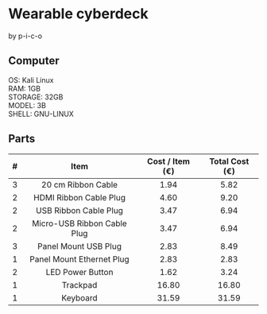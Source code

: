 # Wearable cyberdeck
by p-i-c-o

## Computer
OS:         Kali Linux\
RAM:        1GB\
STORAGE:    32GB\
MODEL:      3B\
SHELL:      GNU-LINUX




## Parts
| # | Item | Cost / Item (€) | Total Cost (€) |
|:---:|:---:|:---:|:---:|
| 3 | 20 cm Ribbon Cable | 1.94 | 5.82 |
| 2 | HDMI Ribbon Cable Plug | 4.60 | 9.20 |
| 2 | USB Ribbon Cable Plug | 3.47 | 6.94 |
| 2 | Micro-USB Ribbon Cable Plug | 3.47 | 6.94 |
| 3 | Panel Mount USB Plug | 2.83 | 8.49 |
| 1 | Panel Mount Ethernet Plug | 2.83 | 2.83 |
| 2 | LED Power Button | 1.62 | 3.24 |
| 1 | Trackpad | 16.80 | 16.80 |
| 1 | Keyboard | 31.59 | 31.59 |
